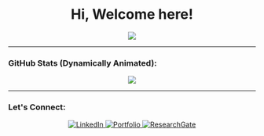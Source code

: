 <h1 align="center">Hi, Welcome here! </h1>

<p align="center">
  <img src="https://readme-typing-svg.herokuapp.com?font=Fira+Code&pause=1000&color=00CFFF&center=true&vCenter=true&width=500&lines=Trying+to+learn+everyday;Computer+science+cooked+me" />
</p>

---

### GitHub Stats (Dynamically Animated):
<p align="center">
  <img src="https://github-readme-stats.vercel.app/api?username=EmamHossain&show_icons=true&theme=radical&hide_title=true&count_private=true&hide=prs&include_all_commits=true&hide_border=true&disable_animations=false" />
</p>

---

### Let's Connect:
<p align="center">
  <a href="https://linkedin.com/in/yourprofile" target="_blank">
    <img src="https://img.shields.io/badge/LinkedIn-0077B5?style=flat&logo=linkedin&logoColor=white" alt="LinkedIn" />
  </a>
  <a href="https://imammam070.my.canva.site/1" target="_blank">
    <img src="https://img.shields.io/badge/Portfolio-FF5722?style=flat&logo=google-chrome&logoColor=white" alt="Portfolio" />
  </a>
  <a href="https://www.researchgate.net/profile/yourprofile" target="_blank">
    <img src="https://img.shields.io/badge/ResearchGate-00CC66?style=flat&logo=researchgate&logoColor=white" alt="ResearchGate" />
  </a>
</p>
